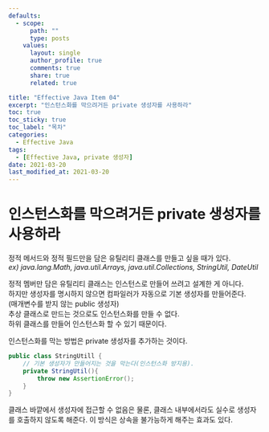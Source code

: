 ```yaml
---
defaults:
  - scope:
      path: ""
      type: posts
    values:
      layout: single
      author_profile: true
      comments: true
      share: true
      related: true

title: "Effective Java Item 04"
excerpt: "인스턴스화를 막으려거든 private 생성자를 사용하라"
toc: true
toc_sticky: true
toc_label: "목차"
categories:
  - Effective Java
tags:
  - [Effective Java, private 생성자]
date: 2021-03-20
last_modified_at: 2021-03-20
---
```


# 인스턴스화를 막으려거든 private 생성자를 사용하라  

정적 메서드와 정적 필드만을 담은 유틸리티 클래스를 만들고 싶을 때가 있다.  
*ex) java.lang.Math, java.util.Arrays, java.util.Collections, StringUtil, DateUtil*

정적 멤버만 담은 유틸리티 클래스는 인스턴스로 만들어 쓰려고 설계한 게 아니다.  
하지만 생성자를 명시하지 않으면 컴파일러가 자동으로 기본 생성자를 만들어준다.  
(매개변수를 받지 않는 public 생성자)  
추상 클래스로 만드는 것으로도 인스턴스화를 만들 수 없다.  
하위 클래스를 만들어 인스턴스화 할 수 있기 때문이다.

인스턴스화를 막는 방법은 private 생성자를 추가하는 것이다.

```java
public class StringUtill {
    // 기본 생성자가 만들어지는 것을 막는다(인스턴스화 방지용).
    private StringUtil(){
        throw new AssertionError();
    }
}
```
클래스 바깥에서 생성자에 접근할 수 없음은 물론, 클래스 내부에서라도 실수로 생성자를 호출하지 않도록 해준다.
이 방식은 상속을 불가능하게 해주는 효과도 있다.
